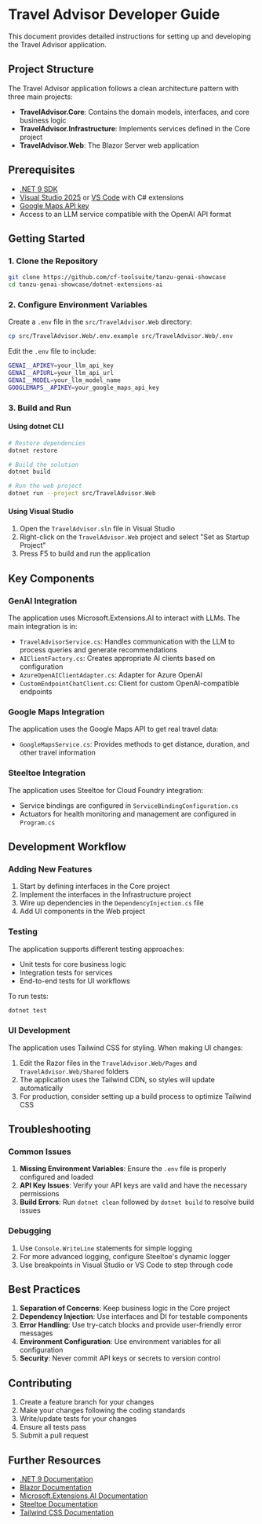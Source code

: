# Travel Advisor Developer Guide

This document provides detailed instructions for setting up and developing the Travel Advisor application.

## Project Structure

The Travel Advisor application follows a clean architecture pattern with three main projects:

- **TravelAdvisor.Core**: Contains the domain models, interfaces, and core business logic
- **TravelAdvisor.Infrastructure**: Implements services defined in the Core project
- **TravelAdvisor.Web**: The Blazor Server web application

## Prerequisites

- [.NET 9 SDK](https://dotnet.microsoft.com/download/dotnet/9.0)
- [Visual Studio 2025](https://visualstudio.microsoft.com/) or [VS Code](https://code.visualstudio.com/) with C# extensions
- [Google Maps API key](https://developers.google.com/maps/documentation/javascript/get-api-key)
- Access to an LLM service compatible with the OpenAI API format

## Getting Started

### 1. Clone the Repository

```bash
git clone https://github.com/cf-toolsuite/tanzu-genai-showcase
cd tanzu-genai-showcase/dotnet-extensions-ai
```

### 2. Configure Environment Variables

Create a `.env` file in the `src/TravelAdvisor.Web` directory:

```bash
cp src/TravelAdvisor.Web/.env.example src/TravelAdvisor.Web/.env
```

Edit the `.env` file to include:

```bash
GENAI__APIKEY=your_llm_api_key
GENAI__APIURL=your_llm_api_url
GENAI__MODEL=your_llm_model_name
GOOGLEMAPS__APIKEY=your_google_maps_api_key
```

### 3. Build and Run

#### Using dotnet CLI

```bash
# Restore dependencies
dotnet restore

# Build the solution
dotnet build

# Run the web project
dotnet run --project src/TravelAdvisor.Web
```

#### Using Visual Studio

1. Open the `TravelAdvisor.sln` file in Visual Studio
2. Right-click on the `TravelAdvisor.Web` project and select "Set as Startup Project"
3. Press F5 to build and run the application

## Key Components

### GenAI Integration

The application uses Microsoft.Extensions.AI to interact with LLMs. The main integration is in:

- `TravelAdvisorService.cs`: Handles communication with the LLM to process queries and generate recommendations
- `AIClientFactory.cs`: Creates appropriate AI clients based on configuration
- `AzureOpenAIClientAdapter.cs`: Adapter for Azure OpenAI
- `CustomEndpointChatClient.cs`: Client for custom OpenAI-compatible endpoints

### Google Maps Integration

The application uses the Google Maps API to get real travel data:

- `GoogleMapsService.cs`: Provides methods to get distance, duration, and other travel information

### Steeltoe Integration

The application uses Steeltoe for Cloud Foundry integration:

- Service bindings are configured in `ServiceBindingConfiguration.cs`
- Actuators for health monitoring and management are configured in `Program.cs`

## Development Workflow

### Adding New Features

1. Start by defining interfaces in the Core project
2. Implement the interfaces in the Infrastructure project
3. Wire up dependencies in the `DependencyInjection.cs` file
4. Add UI components in the Web project

### Testing

The application supports different testing approaches:

- Unit tests for core business logic
- Integration tests for services
- End-to-end tests for UI workflows

To run tests:

```bash
dotnet test
```

### UI Development

The application uses Tailwind CSS for styling. When making UI changes:

1. Edit the Razor files in the `TravelAdvisor.Web/Pages` and `TravelAdvisor.Web/Shared` folders
2. The application uses the Tailwind CDN, so styles will update automatically
3. For production, consider setting up a build process to optimize Tailwind CSS

## Troubleshooting

### Common Issues

1. **Missing Environment Variables**: Ensure the `.env` file is properly configured and loaded
2. **API Key Issues**: Verify your API keys are valid and have the necessary permissions
3. **Build Errors**: Run `dotnet clean` followed by `dotnet build` to resolve build issues

### Debugging

1. Use `Console.WriteLine` statements for simple logging
2. For more advanced logging, configure Steeltoe's dynamic logger
3. Use breakpoints in Visual Studio or VS Code to step through code

## Best Practices

1. **Separation of Concerns**: Keep business logic in the Core project
2. **Dependency Injection**: Use interfaces and DI for testable components
3. **Error Handling**: Use try-catch blocks and provide user-friendly error messages
4. **Environment Configuration**: Use environment variables for all configuration
5. **Security**: Never commit API keys or secrets to version control

## Contributing

1. Create a feature branch for your changes
2. Make your changes following the coding standards
3. Write/update tests for your changes
4. Ensure all tests pass
5. Submit a pull request

## Further Resources

- [.NET 9 Documentation](https://learn.microsoft.com/en-us/dotnet)
- [Blazor Documentation](https://learn.microsoft.com/en-us/aspnet/core/blazor)
- [Microsoft.Extensions.AI Documentation](https://learn.microsoft.com/en-us/dotnet/ai/)
- [Steeltoe Documentation](https://docs.steeltoe.io)
- [Tailwind CSS Documentation](https://tailwindcss.com/docs)
